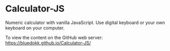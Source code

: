 <h1>Calculator-JS</h1> 
Numeric calculator with vanilla JavaScript. Use digital keyboard or your own keyboard on your computer. 

To view the content on the GitHub web server:
https://bluedokk.github.io/Calculator-JS/ 
